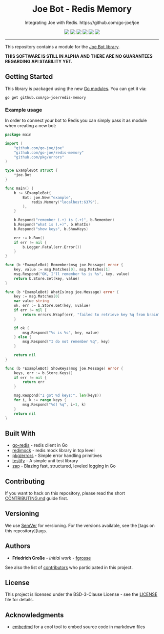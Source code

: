 <h1 align="center">Joe Bot - Redis Memory</h1>
<p align="center">Integrating Joe with Redis. https://github.com/go-joe/joe</p>
<p align="center">
	<a href="https://github.com/go-joe/redis-memory/releases"><img src="https://img.shields.io/github/tag/go-joe/redis-memory.svg?label=version&color=brightgreen"></a>
	<a href="https://circleci.com/gh/go-joe/redis-memory/tree/master"><img src="https://circleci.com/gh/go-joe/redis-memory/tree/master.svg?style=shield"></a>
	<a href="https://goreportcard.com/report/github.com/go-joe/redis-memory"><img src="https://goreportcard.com/badge/github.com/go-joe/redis-memory"></a>
	<a href="https://codecov.io/gh/go-joe/redis-memory"><img src="https://codecov.io/gh/go-joe/redis-memory/branch/master/graph/badge.svg"/></a>
	<a href="https://godoc.org/github.com/go-joe/redis-memory"><img src="https://img.shields.io/badge/godoc-reference-blue.svg?color=blue"></a>
	<a href="https://github.com/go-joe/redis-memory/blob/master/LICENSE"><img src="https://img.shields.io/badge/license-BSD--3--Clause-blue.svg"></a>
</p>

---

This repository contains a module for the [Joe Bot library][joe].

**THIS SOFTWARE IS STILL IN ALPHA AND THERE ARE NO GUARANTEES REGARDING API STABILITY YET.**

## Getting Started

This library is packaged using the new [Go modules][go-modules]. You can get it via:

```
go get github.com/go-joe/redis-memory
```

### Example usage

In order to connect your bot to Redis you can simply pass it as module when
creating a new bot:

[embedmd]:# (_examples/main.go)
```go
package main

import (
	"github.com/go-joe/joe"
	"github.com/go-joe/redis-memory"
	"github.com/pkg/errors"
)

type ExampleBot struct {
	*joe.Bot
}

func main() {
	b := &ExampleBot{
		Bot: joe.New("example",
			redis.Memory("localhost:6379"),
		),
	}

	b.Respond("remember (.+) is (.+)", b.Remember)
	b.Respond("what is (.+)", b.WhatIs)
	b.Respond("show keys", b.ShowKeys)

	err := b.Run()
	if err != nil {
		b.Logger.Fatal(err.Error())
	}
}

func (b *ExampleBot) Remember(msg joe.Message) error {
	key, value := msg.Matches[0], msg.Matches[1]
	msg.Respond("OK, I'll remember %s is %s", key, value)
	return b.Store.Set(key, value)
}

func (b *ExampleBot) WhatIs(msg joe.Message) error {
	key := msg.Matches[0]
	var value string
	ok, err := b.Store.Get(key, &value)
	if err != nil {
		return errors.Wrapf(err, "failed to retrieve key %q from brain", key)
	}

	if ok {
		msg.Respond("%s is %s", key, value)
	} else {
		msg.Respond("I do not remember %q", key)
	}

	return nil
}

func (b *ExampleBot) ShowKeys(msg joe.Message) error {
	keys, err := b.Store.Keys()
	if err != nil {
		return err
	}

	msg.Respond("I got %d keys:", len(keys))
	for i, k := range keys {
		msg.Respond("%d) %q", i+1, k)
	}
	return nil
}
```

## Built With

* [go-redis](https://github.com/go-redis/redis) - redis client in Go
* [redimock](https://github.com/fzerorubigd/redimock) - redis mock library in tcp level
* [pkg/errors](https://github.com/pkg/errors) - Simple error handling primitives
* [testify](https://github.com/stretchr/testify) - A simple unit test library
* [zap](https://github.com/uber-go/zap) - Blazing fast, structured, leveled logging in Go

## Contributing

If you want to hack on this repository, please read the short [CONTRIBUTING.md](CONTRIBUTING.md)
guide first.

## Versioning

We use [SemVer](http://semver.org/) for versioning. For the versions available,
see the [tags on this repository][tags. 

## Authors

- **Friedrich Große** - *Initial work* - [fgrosse](https://github.com/fgrosse)

See also the list of [contributors][contributors] who participated in this project.

## License

This project is licensed under the BSD-3-Clause License - see the [LICENSE](LICENSE) file for details.

## Acknowledgments

- [embedmd][embedmd] for a cool tool to embed source code in markdown files

[joe]: https://github.com/go-joe/joe
[go-modules]: https://github.com/golang/go/wiki/Modules
[tags]: https://github.com/go-joe/redis-memory/tags
[contributors]: https://github.com/github.com/go-joe/redis-memory/contributors
